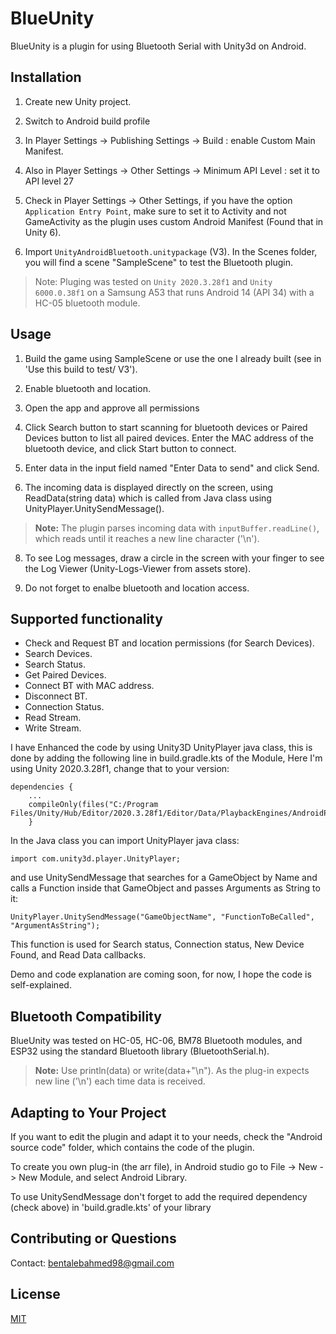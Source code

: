 # BlueUnity
BlueUnity is a plugin for using Bluetooth Serial with Unity3d on Android.

## Installation

1) Create new Unity project.

2) Switch to Android build profile

3) In Player Settings -> Publishing Settings -> Build : enable Custom Main Manifest.

4) Also in Player Settings -> Other Settings -> Minimum API Level : set it to API level 27

5) Check in Player Settings -> Other Settings, if you have the option `Application Entry Point`, make sure to set it to Activity and not GameActivity as the plugin uses custom Android Manifest (Found that in Unity 6).
   
6) Import `UnityAndroidBluetooth.unitypackage` (V3). In the Scenes folder, you will find a scene "SampleScene" to test the Bluetooth plugin.

> Note: Pluging was tested on `Unity 2020.3.28f1` and `Unity 6000.0.38f1` on a Samsung A53 that runs Android 14 (API 34) with a HC-05 bluetooth module.

## Usage

1) Build the game using SampleScene or use the one I already built (see in 'Use this build to test/ V3').

2) Enable bluetooth and location.

3) Open the app and approve all permissions

5) Click Search button to start scanning for bluetooth devices or Paired Devices button to list all paired devices. Enter the MAC address of the bluetooth device, and click Start button to connect.

6) Enter data in the input field named "Enter Data to send" and click Send.
   
7) The incoming data is displayed directly on the screen, using ReadData(string data) which is called from Java class using UnityPlayer.UnitySendMessage().
> **Note:** The plugin parses incoming data with `inputBuffer.readLine()`, which reads until it reaches a new line character ('\n').

8) To see Log messages, draw a circle in the screen with your finger to see the Log Viewer (Unity-Logs-Viewer from assets store).
   
9) Do not forget to enalbe bluetooth and location access.
   
## Supported functionality
- Check and Request BT and location permissions (for Search Devices).
- Search Devices.
- Search Status.
- Get Paired Devices.
- Connect BT with MAC address.
- Disconnect BT.
- Connection Status.
- Read Stream.
- Write Stream.

I have Enhanced the code by using Unity3D UnityPlayer java class, this is done by adding the following line in build.gradle.kts of the Module, Here I'm using Unity 2020.3.28f1, change that to your version:

```
dependencies {
    ...
    compileOnly(files("C:/Program Files/Unity/Hub/Editor/2020.3.28f1/Editor/Data/PlaybackEngines/AndroidPlayer/Variations/mono/Release/Classes/classes.jar"))
    }

```    
In the Java class you can import UnityPlayer java class:
```
import com.unity3d.player.UnityPlayer;
```
and use UnitySendMessage that searches for a GameObject by Name and calls a Function inside that GameObject and passes Arguments as String to it:
```
UnityPlayer.UnitySendMessage("GameObjectName", "FunctionToBeCalled", "ArgumentAsString");
```

This function is used for Search status, Connection status, New Device Found, and Read Data callbacks.
 

Demo and code explanation are coming soon, for now, I hope the code is self-explained.


## Bluetooth Compatibility

BlueUnity was tested on HC-05, HC-06, BM78 Bluetooth modules, and ESP32 using the standard Bluetooth library (BluetoothSerial.h).

> **Note:** Use println(data) or write(data+"\n"). As the plug-in expects new line ('\n') each time data is received.

## Adapting to Your Project

If you want to edit the plugin and adapt it to your needs, check the "Android source code" folder, which contains the code of the plugin.

To create you own plug-in (the arr file), in Android studio go to File -> New -> New Module, and select Android Library. 

To use UnitySendMessage don't forget to add the required dependency (check above) in 'build.gradle.kts' of your library

## Contributing or Questions

Contact: bentalebahmed98@gmail.com

## License
[MIT](https://choosealicense.com/licenses/mit/)
